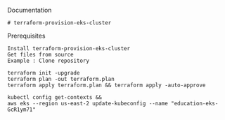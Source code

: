 Documentation

    # terraform-provision-eks-cluster 

Prerequisites

    Install terraform-provision-eks-cluster 
    Get files from source
    Example : Clone repository
    
    terraform init -upgrade
    terraform plan -out terraform.plan
    terraform apply terraform.plan && terraform apply -auto-approve
    
    kubectl config get-contexts && 
    aws eks --region us-east-2 update-kubeconfig --name "education-eks-GcR1ym71"
    



